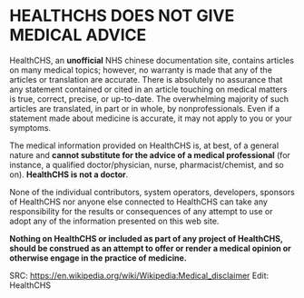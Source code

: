 # HEALTHCHS DOES NOT GIVE MEDICAL ADVICE

HealthCHS, an **unofficial** NHS chinese documentation site, contains articles on many medical topics; however, no warranty is made that any of the articles or translation are accurate. There is absolutely no assurance that any statement contained or cited in an article touching on medical matters is true, correct, precise, or up-to-date. The overwhelming majority of such articles are translated, in part or in whole, by nonprofessionals. Even if a statement made about medicine is accurate, it may not apply to you or your symptoms.

The medical information provided on HealthCHS is, at best, of a general nature and **cannot substitute for the advice of a medical professional** (for instance, a qualified doctor/physician, nurse, pharmacist/chemist, and so on). **HealthCHS is not a doctor**.

None of the individual contributors, system operators, developers, sponsors of HealthCHS nor anyone else connected to HealthCHS can take any responsibility for the results or consequences of any attempt to use or adopt any of the information presented on this web site.

**Nothing on HealthCHS or included as part of any project of HealthCHS, should be construed as an attempt to offer or render a medical opinion or otherwise engage in the practice of medicine.**

SRC: https://en.wikipedia.org/wiki/Wikipedia:Medical_disclaimer
Edit: HealthCHS
